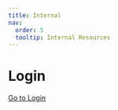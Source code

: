 ```yaml
---
title: Internal
nav:
  order: 5
  tooltip: Internal Resources
---
```


# Login
[Go to Login](internal/notion.html)



<!--
<style>
    #loginForm {
        display: flex;
        flex-direction: column;
        width: 300px;
        margin: 50px auto; /* Center the form and add vertical space */
        padding: 20px;
        border: 1px solid #ccc;
        border-radius: 10px;
        box-shadow: 0 4px 8px rgba(0, 0, 0, 0.1);
    }

    .input-group {
        margin-bottom: 15px;
    }

    label {
        font-weight: bold;
        margin-bottom: 5px;
        display: block;
    }

    input {
        width: 100%;
        padding: 8px;
        border: 1px solid #ccc;
        border-radius: 5px;
    }

    input[type="submit"] {
        margin-top: 10px;
        background-color: #007bff;
        color: white;
        border: none;
        padding: 10px;
        border-radius: 5px;
        cursor: pointer;
    }

    input[type="submit"]:hover {
        background-color: #0056b3;
    }

    .error-message {
        color: red;
        font-size: 0.9em;
        margin-top: -10px;
        margin-bottom: 10px;
    }
</style>

<form id="loginForm" onsubmit="return authenticate(event)">
    <div class="input-group">
        <label for="username">Username:</label>
        <input type="text" id="username" name="username" required>
    </div>
    <div class="input-group">
        <label for="password">Password:</label>
        <input type="password" id="password" name="password" required>
    </div>
    <input type="submit" value="Login">
</form>

<script>
    function authenticate(event) {
        event.preventDefault(); // Prevent form submission

        const validUsername = "test"; // Set your username here
        const validPassword = "test"; // Set your password here

        const usernameInput = document.getElementById("username").value.trim();
        const passwordInput = document.getElementById("password").value.trim();

        if (usernameInput !== validUsername || passwordInput !== validPassword) {
            alert("You don’t have access to this section. If you believe this is an error, please reach out to our lab manager.");
            return false;
        }

        // Redirect if both username and password are correct
        window.location.href = "https://www.notion.so/96e0c6e6f0d943029988054fd986bebf?v=23c4cb74bf1544c881156cb745594944"; // Replace with your desired redirect URL
        return false;
    }
</script>
-->
